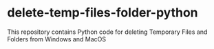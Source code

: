 # delete-temp-files-folder-python
This repository contains Python code for deleting Temporary Files and Folders from Windows and MacOS
